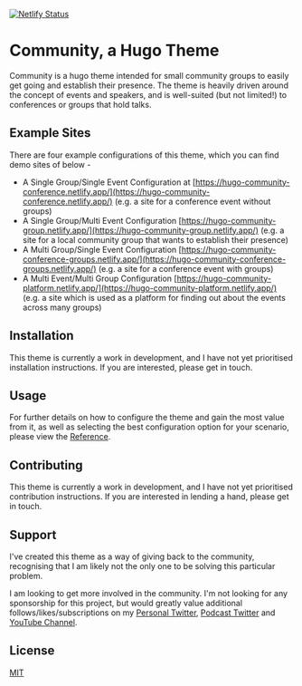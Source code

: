 [![Netlify Status](https://api.netlify.com/api/v1/badges/7cae3a12-995f-46ca-a5a4-a418d62b0e59/deploy-status)](https://app.netlify.com/sites/hugo-community/deploys)

# Community, a Hugo Theme

Community is a hugo theme intended for small community groups to easily get going and establish their presence. The theme is heavily driven around the concept of events and speakers, and is well-suited (but not limited!) to conferences or groups that hold talks.

## Example Sites

There are four example configurations of this theme, which you can find demo sites of below - 

* A Single Group/Single Event Configuration at [https://hugo-community-conference.netlify.app/](https://hugo-community-conference.netlify.app/) (e.g. a site for a conference event without groups)
* A Single Group/Multi Event Configuration [https://hugo-community-group.netlify.app/](https://hugo-community-group.netlify.app/) (e.g. a site for a local community group that wants to establish their presence)
* A Multi Group/Single Event Configuration [https://hugo-community-conference-groups.netlify.app/](https://hugo-community-conference-groups.netlify.app/) (e.g. a site for a conference event with groups)
* A Multi Event/Multi Group Configuration [https://hugo-community-platform.netlify.app/](https://hugo-community-platform.netlify.app/) (e.g. a site which is used as a platform for finding out about the events across many groups)

## Installation

This theme is currently a work in development, and I have not yet prioritised installation instructions. If you are interested, please get in touch.

## Usage
For further details on how to configure the theme and gain the most value from it, as well as selecting the best configuration option for your scenario, please view the [Reference](REFERENCE.md).

## Contributing

This theme is currently a work in development, and I have not yet prioritised contribution instructions. If you are interested in lending a hand, please get in touch.

## Support

I've created this theme as a way of giving back to the community, recognising that I am likely not the only one to be solving this particular problem.

I am looking to get more involved in the community. I'm not looking for any sponsorship for this project, but would greatly value additional follows/likes/subscriptions on my [Personal Twitter](https://twitter.com/reddobowen), [Podcast Twitter](https://twitter.com/cloudwithchris) and [YouTube Channel](https://www.youtube.com/c/CloudWithChris).



## License
[MIT](./LICENSE)
